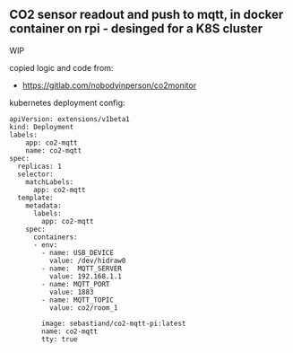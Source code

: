 
## CO2 sensor readout and push to mqtt, in docker container on rpi - desinged for a K8S cluster

WIP

copied logic and code from:
* https://gitlab.com/nobodyinperson/co2monitor


kubernetes deployment config:
```
apiVersion: extensions/v1beta1
kind: Deployment
labels:
    app: co2-mqtt
    name: co2-mqtt
spec:
  replicas: 1
  selector:
    matchLabels:
      app: co2-mqtt
  template:
    metadata:
      labels:
        app: co2-mqtt
    spec:
      containers:
      - env:
        - name: USB_DEVICE
          value: /dev/hidraw0
        - name:  MQTT_SERVER
          value: 192.168.1.1
        - name: MQTT_PORT
          value: 1883
        - name: MQTT_TOPIC
          value: co2/room_1

        image: sebastiand/co2-mqtt-pi:latest
        name: co2-mqtt
        tty: true
```
